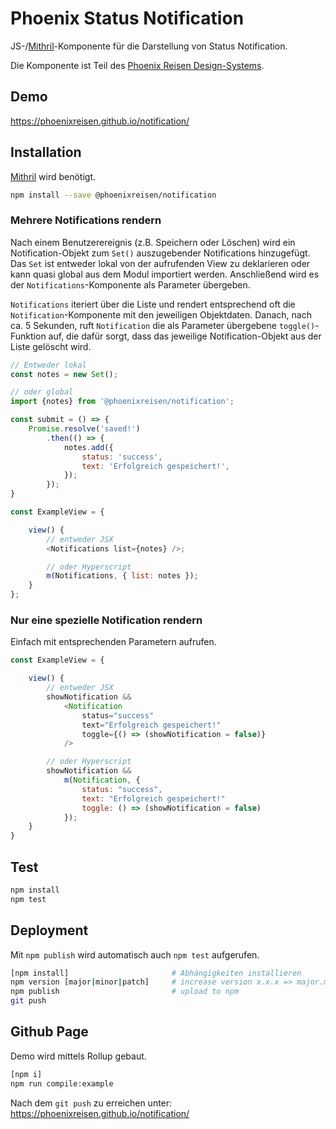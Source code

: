 # Phoenix Status Notification

JS-/[Mithril](https://mithril.js.org/)-Komponente für die Darstellung von Status Notification.

Die Komponente ist Teil des [Phoenix Reisen Design-Systems](https://design-system.phoenixreisen.net).

## Demo

https://phoenixreisen.github.io/notification/

## Installation

[Mithril](https://mithril.js.org/) wird benötigt.

```bash
npm install --save @phoenixreisen/notification
```

### Mehrere Notifications rendern

Nach einem Benutzerereignis (z.B. Speichern oder Löschen) wird ein Notification-Objekt zum `Set()` auszugebender Notifications hinzugefügt. Das `Set` ist entweder lokal von der aufrufenden View zu deklarieren oder kann quasi global aus dem Modul importiert werden. Anschließend wird es der `Notifications`-Komponente als Parameter übergeben.

`Notifications` iteriert über die Liste und rendert entsprechend oft die `Notification`-Komponente mit den jeweiligen Objektdaten. Danach, nach ca. 5 Sekunden, ruft `Notification` die als Parameter übergebene `toggle()`-Funktion auf, die dafür sorgt, dass das jeweilige Notification-Objekt aus der Liste gelöscht wird.

```js
// Entweder lokal
const notes = new Set();

// oder global
import {notes} from '@phoenixreisen/notification';

const submit = () => {
    Promise.resolve('saved!')
        .then(() => {
            notes.add({
                status: 'success',
                text: 'Erfolgreich gespeichert!',
            });
        });
}

const ExampleView = {

    view() {
        // entweder JSX
        <Notifications list={notes} />;

        // oder Hyperscript
        m(Notifications, { list: notes });
    }
};
```

### Nur eine spezielle Notification rendern

Einfach mit entsprechenden Parametern aufrufen.

```js
const ExampleView = {

    view() {
        // entweder JSX
        showNotification &&
            <Notification
                status="success"
                text="Erfolgreich gespeichert!"
                toggle={() => (showNotification = false)}
            />

        // oder Hyperscript
        showNotification &&
            m(Notification, {
                status: "success",
                text: "Erfolgreich gespeichert!"
                toggle: () => (showNotification = false)
            });
    }
}
```

## Test

```bash
npm install
npm test
```

## Deployment

Mit `npm publish` wird automatisch auch `npm test` aufgerufen.

```bash
[npm install]                       # Abhängigkeiten installieren
npm version [major|minor|patch]     # increase version x.x.x => major.minor.patch
npm publish                         # upload to npm
git push
```

## Github Page

Demo wird mittels Rollup gebaut.

```bash
[npm i]
npm run compile:example
```

Nach dem `git push` zu erreichen unter:
https://phoenixreisen.github.io/notification/